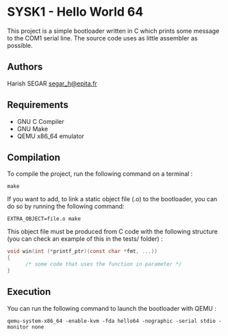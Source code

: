 # SYSK1 - Hello World 64

This project is a simple bootloader written in C which prints some message to the COM1 serial line.
The source code uses as little assembler as possible.

## Authors

Harish SEGAR <segar_h@epita.fr>

## Requirements

- GNU C Compiler
- GNU Make
- QEMU x86_64 emulator

## Compilation

To compile the project, run the following command on a terminal :

```
make
```

If you want to add, to link a static object file (.o) to the
bootloader, you can do so by running the following command:

```
EXTRA_OBJECT=file.o make
```

This object file must be produced from C code with the
following structure (you can check an example of this in the tests/ folder) :

```c
void win(int (*printf_ptr)(const char *fmt, ...))
{
      /* some code that uses the function in parameter */
}
```

## Execution

You can run the following command to launch the bootloader with QEMU :

```
qemu-system-x86_64 -enable-kvm -fda hello64 -nographic -serial stdio -monitor none
```
